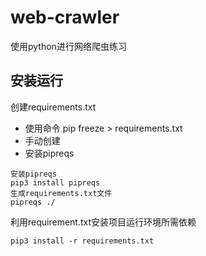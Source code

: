# web-crawler
使用python进行网络爬虫练习

## 安装运行

创建requirements.txt
- 使用命令 pip freeze > requirements.txt
- 手动创建
- 安装pipreqs
```commandline
安装pipreqs
pip3 install pipreqs 
生成requirements.txt文件
pipreqs ./
```

利用requirement.txt安装项目运行环境所需依赖
```commandline
pip3 install -r requirements.txt 
```